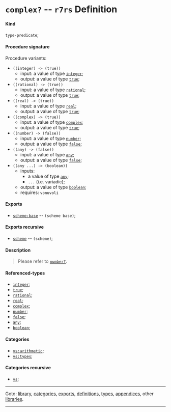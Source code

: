 

<a id='definition__r7rs__complex_3f'></a>

# `complex?` -- `r7rs` Definition


<a id='definition__r7rs__complex_3f__kind'></a>

#### Kind

`type-predicate`;


<a id='definition__r7rs__complex_3f__procedure-signature'></a>

#### Procedure signature

Procedure variants:
 * `((integer) -> (true))`
   * input: a value of type [`integer`](../../r7rs/types/integer.md#type__r7rs__integer);
   * output: a value of type [`true`](../../r7rs/types/true.md#type__r7rs__true);
 * `((rational) -> (true))`
   * input: a value of type [`rational`](../../r7rs/types/rational.md#type__r7rs__rational);
   * output: a value of type [`true`](../../r7rs/types/true.md#type__r7rs__true);
 * `((real) -> (true))`
   * input: a value of type [`real`](../../r7rs/types/real.md#type__r7rs__real);
   * output: a value of type [`true`](../../r7rs/types/true.md#type__r7rs__true);
 * `((complex) -> (true))`
   * input: a value of type [`complex`](../../r7rs/types/complex.md#type__r7rs__complex);
   * output: a value of type [`true`](../../r7rs/types/true.md#type__r7rs__true);
 * `((number) -> (false))`
   * input: a value of type [`number`](../../r7rs/types/number.md#type__r7rs__number);
   * output: a value of type [`false`](../../r7rs/types/false.md#type__r7rs__false);
 * `((any) -> (false))`
   * input: a value of type [`any`](../../r7rs/types/any.md#type__r7rs__any);
   * output: a value of type [`false`](../../r7rs/types/false.md#type__r7rs__false);
 * `((any ...) -> (boolean))`
   * inputs:
     * a value of type [`any`](../../r7rs/types/any.md#type__r7rs__any);
     * `...` (i.e. variadic);
   * output: a value of type [`boolean`](../../r7rs/types/boolean.md#type__r7rs__boolean);
   * requires: `vonuvoli`


<a id='definition__r7rs__complex_3f__exports'></a>

#### Exports

 * [`scheme:base`](../../r7rs/exports/scheme_3a_base.md#export__r7rs__scheme_3a_base) -- `(scheme base)`;


<a id='definition__r7rs__complex_3f__exports-recursive'></a>

#### Exports recursive

 * [`scheme`](../../r7rs/exports/scheme.md#export__r7rs__scheme) -- `(scheme)`;


<a id='definition__r7rs__complex_3f__description'></a>

#### Description

> Please refer to [`number?`](../../r7rs/definitions/number_3f.md#definition__r7rs__number_3f).


<a id='definition__r7rs__complex_3f__referenced-types'></a>

#### Referenced-types

 * [`integer`](../../r7rs/types/integer.md#type__r7rs__integer);
 * [`true`](../../r7rs/types/true.md#type__r7rs__true);
 * [`rational`](../../r7rs/types/rational.md#type__r7rs__rational);
 * [`real`](../../r7rs/types/real.md#type__r7rs__real);
 * [`complex`](../../r7rs/types/complex.md#type__r7rs__complex);
 * [`number`](../../r7rs/types/number.md#type__r7rs__number);
 * [`false`](../../r7rs/types/false.md#type__r7rs__false);
 * [`any`](../../r7rs/types/any.md#type__r7rs__any);
 * [`boolean`](../../r7rs/types/boolean.md#type__r7rs__boolean);


<a id='definition__r7rs__complex_3f__categories'></a>

#### Categories

 * [`vs:arithmetic`](../../r7rs/categories/vs_3a_arithmetic.md#category__r7rs__vs_3a_arithmetic);
 * [`vs:types`](../../r7rs/categories/vs_3a_types.md#category__r7rs__vs_3a_types);


<a id='definition__r7rs__complex_3f__categories-recursive'></a>

#### Categories recursive

 * [`vs`](../../r7rs/categories/vs.md#category__r7rs__vs);

----

Goto: [library](../../r7rs/_index.md#library__r7rs), [categories](../../r7rs/categories/_index.md#toc__r7rs__categories), [exports](../../r7rs/exports/_index.md#toc__r7rs__exports), [definitions](../../r7rs/definitions/_index.md#toc__r7rs__definitions), [types](../../r7rs/types/_index.md#toc__r7rs__types), [appendices](../../r7rs/appendices/_index.md#toc__r7rs__appendices), other [libraries](../../_libraries.md#toc__libraries).

----

